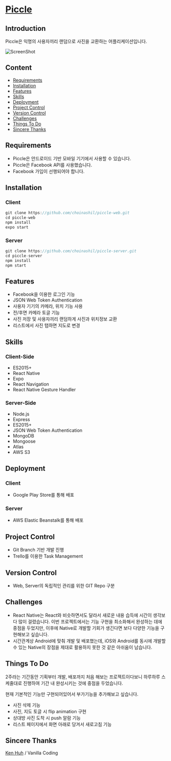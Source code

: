 # [Piccle](https://play.google.com/store/apps/details?id=com.nashu.piccle&rdid=com.nashu.piccle)


## Introduction
Piccle은 익명의 사용자끼리 랜덤으로 사진을 교환하는 어플리케이션입니다.

![ScreenShot](./images/piccle.jpg)


## Content
- [Requirements](#Requirements)
- [Installation](#Installation)
- [Features](#Features)
- [Skills](#Skills)
- [Deployment](#Deployment)
- [Project Control](#Project-Control)
- [Version Control](#Version-Control)
- [Challenges](#Challenges)
- [Things To Do](#Things-To-Do)
- [Sincere Thanks](#Sincere-Thanks)


## Requirements
- Piccle은 안드로이드 기반 모바일 기기에서 사용할 수 있습니다.
- Piccle은 Facebook API를 사용했습니다.
- Facebook 가입이 선행되어야 합니다.


## Installation

### Client

```javascript
git clone https://github.com/choinashil/piccle-web.git
cd piccle-web
npm install
expo start
```

### Server

```javascript
git clone https://github.com/choinashil/piccle-server.git
cd piccle-server
npm install
npm start
```


## Features

- Facebook을 이용한 로그인 기능
- JSON Web Token Authentication
- 사용자 기기의 카메라, 위치 기능 사용
- 전/후면 카메라 토글 기능
- 사진 저장 및 사용자끼리 랜덤하게 사진과 위치정보 교환
- 리스트에서 사진 탭하면 지도로 변경


## Skills
### Client-Side

- ES2015+
- React Native
- Expo
- React Navigation
- React Native Gesture Handler


### Server-Side

- Node.js
- Express
- ES2015+
- JSON Web Token Authentication
- MongoDB
- Mongoose
- Atlas
- AWS S3


## Deployment

### Client

- Google Play Store를 통해 배포

### Server

- AWS Elastic Beanstalk를 통해 배포


## Project Control
- Git Branch 기반 개발 진행
- Trello를 이용한 Task Management


## Version Control

- Web, Server의 독립적인 관리를 위한 GIT Repo 구분


## Challenges

- React Native는 React와 비슷하면서도 달라서 새로운 내용 습득에 시간이 생각보다 많이 걸렸습니다. 이번 프로젝트에서는 기능 구현을 최소화해서 완성하는 데에 중점을 두었지만, 이후에 Native로 개발할 기회가 생긴다면 보다 다양한 기능을 구현해보고 싶습니다.
- 시간관계상 Android에 맞춰 개발 및 배포했는데, iOS와 Android를 동시에 개발할 수 있는 Native의 장점을 제대로 활용하지 못한 것 같은 아쉬움이 남습니다.


## Things To Do

2주라는 기간동안 기획부터 개발, 배포까지 처음 해보는 프로젝트이다보니 하루하루 스케줄대로 진행하여 기간 내 완성시키는 것에 중점을 두었습니다.

현재 기본적인 기능만 구현되어있어서 부가기능을 추가해보고 싶습니다.

- 사진 삭제 기능
- 사진, 지도 토글 시 flip animation 구현
- 상대방 사진 도착 시 push 알람 기능
- 리스트 페이지에서 화면 아래로 당겨서 새로고침 기능


## Sincere Thanks

[Ken Huh](https://github.com/Ken123777) / Vanilla Coding
